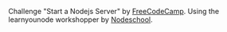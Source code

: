 Challenge "Start a Nodejs Server" by [FreeCodeCamp](https://www.freecodecamp.com/challenges/start-a-nodejs-server).
Using the learnyounode workshopper by [Nodeschool](https://github.com/workshopper/learnyounode).
